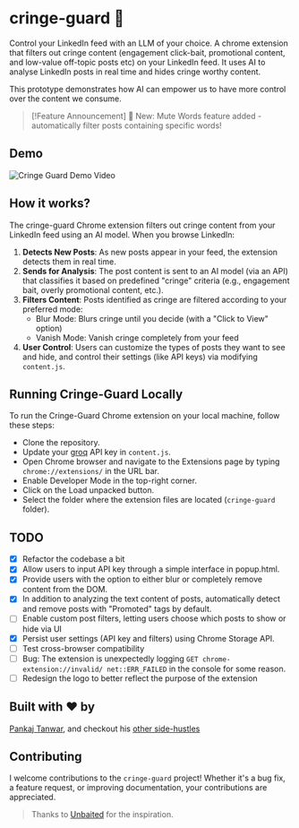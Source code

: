 # cringe-guard 📵

Control your LinkedIn feed with an LLM of your choice. A chrome extension that filters out cringe content (engagement click-bait, promotional content, and low-value off-topic posts etc) on your LinkedIn feed. It uses AI to analyse LinkedIn posts in real time and hides cringe worthy content.

This prototype demonstrates how AI can empower us to have more control over the content we consume.

> [!Feature Announcement]
> 🎉 New: Mute Words feature added - automatically filter posts containing specific words!

## Demo

![Cringe Guard Demo Video](./images/demo-cringe-guard.gif)

## How it works?

The cringe-guard Chrome extension filters out cringe content from your LinkedIn feed using an AI model. When you browse LinkedIn:

1. **Detects New Posts**: As new posts appear in your feed, the extension detects them in real time.
2. **Sends for Analysis**: The post content is sent to an AI model (via an API) that classifies it based on predefined "cringe" criteria (e.g., engagement bait, overly promotional content, etc.).
3. **Filters Content**: Posts identified as cringe are filtered according to your preferred mode:
    - Blur Mode: Blurs cringe until you decide (with a "Click to View" option)
    - Vanish Mode: Vanish cringe completely from your feed
4. **User Control**: Users can customize the types of posts they want to see and hide, and control their settings (like 
API keys) via modifying `content.js`.

## Running Cringe-Guard Locally

To run the Cringe-Guard Chrome extension on your local machine, follow these steps:

- Clone the repository.
- Update your [groq](https://groq.com) API key in `content.js`.
- Open Chrome browser and navigate to the Extensions page by typing `chrome://extensions/` in the URL bar.
- Enable Developer Mode in the top-right corner.
- Click on the Load unpacked button.
- Select the folder where the extension files are located (`cringe-guard` folder).

## TODO
- [x] Refactor the codebase a bit
- [x] Allow users to input API key through a simple interface in popup.html.
- [x] Provide users with the option to either blur or completely remove content from the DOM.
- [x] In addition to analyzing the text content of posts, automatically detect and remove posts with "Promoted" tags by default.
- [ ] Enable custom post filters, letting users choose which posts to show or hide via UI
- [x] Persist user settings (API key and filters) using Chrome Storage API.
- [ ] Test cross-browser compatibility
- [ ] Bug: The extension is unexpectedly logging `GET chrome-extension://invalid/ net::ERR_FAILED` in the console for some reason.
- [ ] Redesign the logo to better reflect the purpose of the extension

## Built with ❤️ by

[Pankaj Tanwar](https://twitter.com/the2ndfloorguy), and checkout his [other side-hustles](https://pankajtanwar.in/side-hustles)

## Contributing

I welcome contributions to the `cringe-guard` project! Whether it's a bug fix, a feature request, or improving documentation, your contributions are appreciated.

> Thanks to [Unbaited](https://github.com/danielpetho/unbaited) for the inspiration.